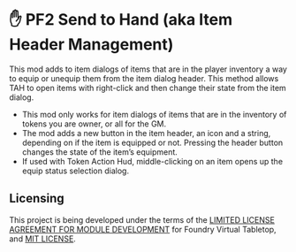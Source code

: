 
# ✋ PF2 Send to Hand (aka Item Header Management)

This mod adds to item dialogs of items that are in the player inventory a way to equip or unequip them from the item dialog header. This method allows TAH to open items with right-click and then change their state from the item dialog.

- This mod only works for item dialogs of items that are in the inventory of tokens you are owner, or all for the GM.
- The mod adds a new button in the item header, an icon and a string, depending on if the item is equipped or not. Pressing the header button changes the state of the item’s equipment.
- If used with Token Action Hud, middle-clicking on an item opens up the equip status selection dialog.

## Licensing

This project is being developed under the terms of the
[LIMITED LICENSE AGREEMENT FOR MODULE DEVELOPMENT] for Foundry Virtual Tabletop, and [MIT LICENSE].

[League Basic JS Module Template]: https://github.com/League-of-Foundry-Developers/FoundryVTT-Module-Template
[LIMITED LICENSE AGREEMENT FOR MODULE DEVELOPMENT]: https://foundryvtt.com/article/license/
[Choose an open source license]: https://choosealicense.com/
[MIT LICENSE]: https://choosealicense.com/licenses/mit/

